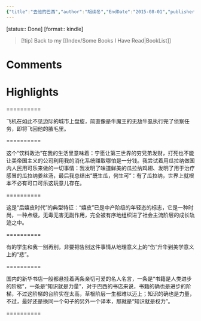 ```yaml
---
{"title":"去他的巴西","author":"胡续冬","EndDate":"2015-08-01","publisher":null,"dg-publish":true,"permalink":"/BookNotes/去他的巴西/","dgPassFrontmatter":true,"noteIcon":""}
---
```


[status:: Done]
[format:: kindle]

>[!tip] Back to my [[Index/Some Books I Have Read\|BookList]]

# Comments

# Highlights

==========

飞机在如此不见边际的城市上盘旋，简直像是牛魔王的无敌牛虱执行完了侦察任务，即将飞回他的腋毛里。

==========

这个“饮料政治”在我的生活里意味着：宁愿让第三世界的穷兄弟发财，打死也不能让美帝国主义的公司利用我的消化系统赚取哪怕是一分钱。我尝试着用瓜拉纳做国内人民用可乐来做的一切事情：我发明了味道鲜美的瓜拉纳鸡翅、发明了用于治疗感冒的瓜拉纳姜丝汤，最后我总结出“既生瓜，何生可”：有了瓜拉纳，世界上就根本不必有可口可乐这玩意儿存在。

==========

这是“后嬉皮时代”的典型特征：“嬉皮”已是中产阶级的年轻态的标志，它是一种时尚，一种点缀，无毒无害无副作用，完全被有序地组织进了社会主流阶层的成长轨迹之中。

==========

有的学生和我一别再别，非要把告别这件事情从地理意义上的“伤”升华到美学意义上的“悲”。

==========

国内的新华书店一般都悬挂着两条亲切可爱的名人名言，一条是“书籍是人类进步的阶梯”，一条是“知识就是力量”，对于巴西的书店来说，书籍的确也是进步的阶梯，不过这阶梯的台阶实在太高，草根阶层一生都难以迈上；知识的确也是力量，不过，最好还是换同一个句子的另外一个译本，那就是“知识就是权力”。

==========